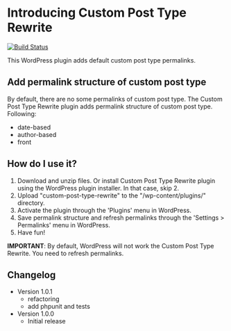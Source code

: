 # Introducing Custom Post Type Rewrite

[![Build Status](https://travis-ci.org/thingsym/custom-post-type-rewrite.svg?branch=master)](https://travis-ci.org/thingsym/custom-post-type-rewrite)

This WordPress plugin adds default custom post type permalinks.

## Add permalink structure of custom post type

By default, there are no some permalinks of custom post type. The Custom Post Type Rewrite plugin adds permalink structure of custom post type. Following:

* date-based
* author-based
* front

## How do I use it?

1. Download and unzip files. Or install Custom Post Type Rewrite plugin using the WordPress plugin installer. In that case, skip 2.
2. Upload "custom-post-type-rewrite" to the "/wp-content/plugins/" directory.
3. Activate the plugin through the 'Plugins' menu in WordPress.
4. Save permalink structure and refresh permalinks through the 'Settings > Permalinks' menu in WordPress.
5. Have fun!

**IMPORTANT**: By default, WordPress will not work the Custom Post Type Rewrite. You need to refresh permalinks.

## Changelog

* Version 1.0.1
	* refactoring
	* add phpunit and tests
* Version 1.0.0
	* Initial release
